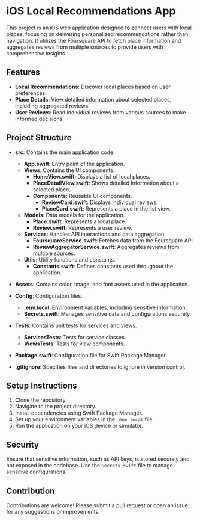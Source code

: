 # iOS Local Recommendations App

This project is an iOS web application designed to connect users with local places, focusing on delivering personalized recommendations rather than navigation. It utilizes the Foursquare API to fetch place information and aggregates reviews from multiple sources to provide users with comprehensive insights.

## Features

- **Local Recommendations**: Discover local places based on user preferences.
- **Place Details**: View detailed information about selected places, including aggregated reviews.
- **User Reviews**: Read individual reviews from various sources to make informed decisions.

## Project Structure

- **src**: Contains the main application code.
  - **App.swift**: Entry point of the application.
  - **Views**: Contains the UI components.
    - **HomeView.swift**: Displays a list of local places.
    - **PlaceDetailView.swift**: Shows detailed information about a selected place.
    - **Components**: Reusable UI components.
      - **ReviewCard.swift**: Displays individual reviews.
      - **PlaceCard.swift**: Represents a place in the list view.
  - **Models**: Data models for the application.
    - **Place.swift**: Represents a local place.
    - **Review.swift**: Represents a user review.
  - **Services**: Handles API interactions and data aggregation.
    - **FoursquareService.swift**: Fetches data from the Foursquare API.
    - **ReviewAggregatorService.swift**: Aggregates reviews from multiple sources.
  - **Utils**: Utility functions and constants.
    - **Constants.swift**: Defines constants used throughout the application.

- **Assets**: Contains color, image, and font assets used in the application.
- **Config**: Configuration files.
  - **.env.local**: Environment variables, including sensitive information.
  - **Secrets.swift**: Manages sensitive data and configurations securely.
  
- **Tests**: Contains unit tests for services and views.
  - **ServicesTests**: Tests for service classes.
  - **ViewsTests**: Tests for view components.

- **Package.swift**: Configuration file for Swift Package Manager.
- **.gitignore**: Specifies files and directories to ignore in version control.

## Setup Instructions

1. Clone the repository.
2. Navigate to the project directory.
3. Install dependencies using Swift Package Manager.
4. Set up your environment variables in the `.env.local` file.
5. Run the application on your iOS device or simulator.

## Security

Ensure that sensitive information, such as API keys, is stored securely and not exposed in the codebase. Use the `Secrets.swift` file to manage sensitive configurations.

## Contribution

Contributions are welcome! Please submit a pull request or open an issue for any suggestions or improvements.